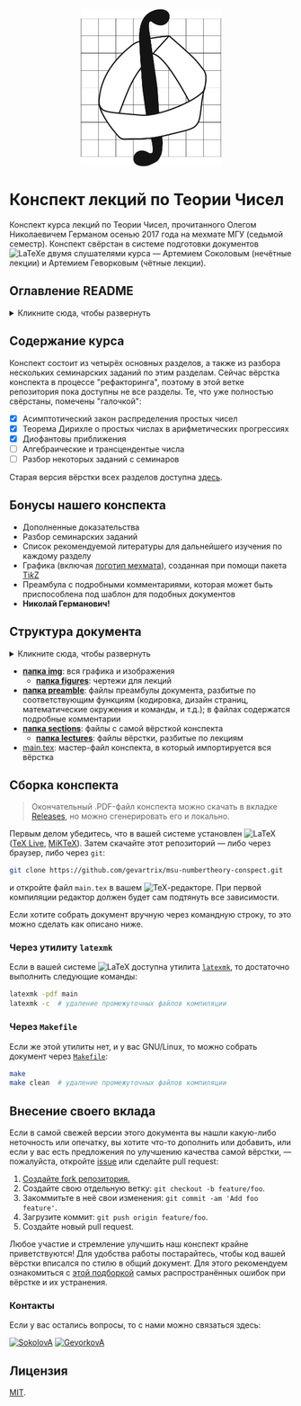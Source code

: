 <div align="center">

[<img src="https://raw.githubusercontent.com/gevartrix/msu-numbertheory-conspect/master/.github/assets/mechmath_logo.svg?sanitize=true&raw=true" width="250" height="280"/>](https://math.msu.su/)

</div>

# Конспект лекций по Теории Чисел

Конспект курса лекций по Теории Чисел, прочитанного Олегом Николаевичем Германом осенью 2017 года на мехмате МГУ (седьмой семестр). Конспект свёрстан в системе подготовки документов ![LaTeXe](https://latex.codecogs.com/png.latex?\LaTeXe) двумя слушателями курса — Артемием Соколовым (нечётные лекции) и Артемием Геворковым (чётные лекции).

## Оглавление README

<details>
  <summary>Кликните сюда, чтобы развернуть</summary>

  - [Содержание курса](#course-summary)
  - [Бонусы нашего конспекта](#features)
  - [Структура документа](#structure)
  - [Сборка конспекта](#build)
    * [Через утилиту `latexmk`](#latexmk)
    * [Через `Makefile`](#makefile)
  - [Внесение своего вклада](#contributing)
    * [Контакты](#contacts)
  - [Лицензия](#license)
</details>

## Содержание курса <a name="course-summary"></a>

Конспект состоит из четырёх основных разделов, а также из разбора нескольких семинарских заданий по этим разделам. Сейчас вёрстка конспекта в процессе "рефакторинга", поэтому в этой ветке репозитория пока доступны не все разделы. Те, что уже полностью свёрстаны, помечены "галочкой":
- [x] Асимптотический закон распределения простых чисел
- [x] Теорема Дирихле о простых числах в арифметических прогрессиях
- [x] Диофантовы приближения
- [ ] Алгебраические и трансцендентые числа
- [ ] Разбор некоторых заданий с семинаров

Старая версия вёрстки всех разделов доступна [здесь](https://github.com/gevartrix/msu-numbertheory-conspect/tree/legacy).

## Бонусы нашего конспекта <a name="features"></a>
- Дополненные доказательства
- Разбор семинарских заданий
- Список рекомендуемой литературы для дальнейшего изучения по каждому разделу
- Графика (включая [логотип мехмата](img/mechmath.tikz)), созданная при помощи пакета [Ti*k*Z](https://github.com/pgf-tikz/pgf)
- Преамбула с подробными комментариями, которая может быть приспособлена под шаблон для подобных документов
- **Николай Германович!**

## Структура документа <a name="structure"></a>

<details>
  <summary>Кликните сюда, чтобы развернуть</summary>

    ├── img
    │   ├── figures
    │   │   ├── 4-1.tikz
    │   │   ├── 4-2.tikz
    │   │   ├── 5-1.tikz
    │   │   ├── 10-1.tikz
    │   │   └── 10-2.tikz
    │   ├── mechmath.tikz
    │   └── moschevitin.jpg
    ├── preamble
    │   ├── encoding.tex
    │   ├── graphics.tex
    │   ├── layout.tex
    │   └── maths.tex
    ├── sections
    │   ├── lectures
    │   │   ├── 01.tex
    │   │   ├── 02.tex
    │   │   ├── 03.tex
    │   │   ├── 04.tex
    │   │   ├── 05.tex
    │   │   ├── 06.tex
    │   │   ├── 07.tex
    │   │   ├── 08.tex
    │   │   ├── 09.tex
    │   │   ├── 10.tex
    │   │   ├── 11.tex
    │   │   └── 12.tex
    │   ├── 00titlepage.tex
    │   └── 01intro.tex
    ├── main.tex
    └── Makefile

</details>

- **[папка img](img/)**: вся графика и изображения
  * **[папка figures](img/figures)**: чертежи для лекций
- **[папка preamble](preamble/)**: файлы преамбулы документа, разбитые по соответствующим функциям (кодировка, дизайн страниц, математические окружения и команды, и т.д.); в файлах содержатся подробные комментарии
- **[папка sections](sections/)**: файлы с самой вёрсткой конспекта
  * **[папка lectures](sections/lectures)**: файлы вёрстки, разбитые по лекциям
- [main.tex](main.tex): мастер-файл конспекта, в который импортируется вся вёрстка

## Сборка конспекта <a name="build"></a>

> Окончательный .PDF-файл конспекта можно скачать в вкладке [Releases](https://github.com/gevartrix/msu-numbertheory-conspect/releases), но можно сгенерировать его и локально.

Первым делом убедитесь, что в вашей системе установлен ![LaTeX](https://latex.codecogs.com/png.latex?\LaTeX) ([TeX Live](http://www.tug.org/texlive/), [MiKTeX](https://miktex.org/)). Затем скачайте этот репозиторий — либо через браузер, либо через `git`:
```sh
git clone https://github.com/gevartrix/msu-numbertheory-conspect.git
```
и откройте файл `main.tex` в вашем ![TeX](https://latex.codecogs.com/png.latex?\TeX)-редакторе. При первой компиляции редактор должен будет сам подтянуть все зависимости.

Если хотите собрать документ вручную через командную строку, то это можно сделать как описано ниже.

### Через утилиту `latexmk` <a name="latexmk"></a>

Если в вашей системе ![LaTeX](https://latex.codecogs.com/png.latex?\LaTeX) доступна утилита [`latexmk`](https://mg.readthedocs.io/latexmk.html), то достаточно выполнить следующие команды:
```sh
latexmk -pdf main
latexmk -c  # удаление промежуточных файлов компиляции
```

### Через `Makefile` <a name="makefile"></a>

Если же этой утилиты нет, и у вас GNU/Linux, то можно собрать документ через [`Makefile`](Makefile):
```sh
make
make clean  # удаление промежуточных файлов компиляции
```

## Внесение своего вклада <a name="contributing"></a>

Если в самой свежей версии этого документа вы нашли какую-либо неточность или опечатку, вы хотите что-то дополнить или добавить, или если у вас есть предложения по улучшению качества самой вёрстки, — пожалуйста, откройте [issue](https://github.com/gevartrix/msu-numbertheory-conspect/issues) или сделайте pull request:

1. [Создайте fork репозитория.](https://github.com/gevartrix/msu-numbertheory-conspect/fork)
2. Создайте свою отдельную ветку: `git checkout -b feature/foo`.
3. Закоммитьте в неё свои изменения: `git commit -am 'Add foo feature'`.
4. Загрузите коммит: `git push origin feature/foo`.
5. Создайте новый pull request.

Любое участие и стремление улучшить наш конспект крайне приветствуются! Для удобства работы постарайтесь, чтобы код вашей вёрстки вписался по стилю в общий документ. Для этого рекомендуем ознакомиться с [этой подборкой](http://mirrors.ctan.org/info/l2tabu/english/l2tabuen.pdf) самых распространённых ошибок при вёрстке и их устранения.

### Контакты <a name="contacts"></a>

Если у вас остались вопросы, то с нами можно связаться здесь:

[![SokolovA](https://img.shields.io/badge/Артемий_Соколов-%40SokolovArtemy-blue.svg?logo=data:image/png;base64,iVBORw0KGgoAAAANSUhEUgAAABQAAAAUCAYAAACNiR0NAAAEbklEQVQ4y62US2xUdRjFf%2F%2F%2FfUynnXaGKW15FHnVKm8SRCFB3ZhYRVQSISHKBhKjK2JiTIyuXJC40oUrY%2BJGTZSABomiC0kUFYEIFRWrQi1tmXb6mE7be%2BfOvf%2F7%2F1z0Ydh71t93vpPz5RxlUoujFSOB4dxQQGKFUs2AFRIr9%2FRVzdO%2FVZNVvqPsjqL31%2BYl3icNjh4dDAyNrsPzm%2FL4riZOhRbfwWUeAohAe9ZhrG6af6mYF27X0gPVRHZ6jsYquDxpGAjSJ7rz3om2jHqv2VOLuwtQCwpHA8NvExEXx6JnTg6Eb0%2FU7UpPK3Kewp3bI05hOrEIkHPV1aPduRePbStesAKhseQ8B63V3HRHk8t3o9HLx3unTlRju7KjQVPwFM68chHwNLRlNB0NmtlEtr%2FZO%2FXjlwNBj1aKxM4rjJKUjKv5ZijY2%2FPF8JmuvE%2Fe%2B29gAVqBo6CeCkOBoT3rkFgo14y8%2B%2FCy9bs6sv2rci66HCZcG69lX%2Fq%2B%2FEGrr2lxFbERxAoiggY0Qjk0XB6NGJpN2NORZU3Oo8lRiBX14Z%2FVjypROnc46zqcvRUe7avEhVVNLnVjAcHVEBnL9cmIa%2BMRSzzNqzuWcvrxTk49tpINBZ8%2FKnW6WjzOl2q7LowEewDci6Nh57nh4Lmcq0itRaMYDQ3DMwltjR777sqxv6uFA13Nd1jQOx6R1aAEYmO5Ol5%2FFjjvfnZz5sDgdPJAq68RC4OzCe1ZhyP3t3Ho7jwbij4ApUrITJKybmmOSpRyqxpT8B2SVCj6Dr3j9e0A7ve3wy6FwtOKG1N1jm1v5Y3d7YtKarHhymCVfKPHpuUtAFwZrzMwk7A%2B72OskPcUlZopzHnoaJOKYK2lkHG4NBJy%2FKcxfh2LCGoxlwerrCg0LJIB9FfrRIkFmXtcnFpEJAXQPaubfnQgmK6nFD3FlXLEa%2BdK7Pn4Jt%2FerLCxNcua1qY7%2FLtYqqERsIISYSwwrGh0RwD00c3Fk1taM1%2BVZhJiKyzJaDYub6CaCH8HQjBW4cyv5TsIf5%2BIaHQUqVhEhGpk6Mr75wF0aTZJugv%2Bu1YEY4XUWlIrNHmKn8s1zo7E7Ds1yJMn%2BxcJ%2ByYjChmNFZiqGVobHJ5Y1%2Fw%2BgDsaGnrWNn91qRRe%2BLp%2Feld3a5bEWFY0aM4N1zg9AJ3LGvm8b4pHT9xkdYsHVshqhSPC7Yk6h7YW3%2BlZ2zwAoH4ph6xo9vhhKOg8cmbgulEq197kYUWI5%2BPna%2FAcRX81JjLChmIGC%2FSVa%2BzszPV9un%2FNFoRkZbOHrqfCWJiitRp6ZH1%2Bj68YuTFVJ04FX4GrhNQKUWLpzHl0F3wmaoYbkxH3Lm24%2Bvru9gcLvpPUzHz0FoI%2FW7fE1vYe3lK8b%2B%2FalhNBnFIOEyZDgxXBpEJ5NqE0m5BxVPpQZ%2B6tV3a17xAYGw0NC621WLBKwXQ9pcV3hw9vzh3M%2BWr74ExyMDGy7XaQLHM1srUt2681l5%2Fqyn9shH8mohTf0TgK0vmWVSLC%2F4l%2FAXWxRtaDbtHIAAAAAElFTkSuQmCC)](https://t.me/SokolovArtemy) [![GevorkovA](https://img.shields.io/badge/Артемий_Геворков-%40arvego-blue.svg?logo=data:image/png;base64,iVBORw0KGgoAAAANSUhEUgAAABQAAAAUCAYAAACNiR0NAAAEbklEQVQ4y62US2xUdRjFf%2F%2F%2FfUynnXaGKW15FHnVKm8SRCFB3ZhYRVQSISHKBhKjK2JiTIyuXJC40oUrY%2BJGTZSABomiC0kUFYEIFRWrQi1tmXb6mE7be%2BfOvf%2F7%2F1z0Ydh71t93vpPz5RxlUoujFSOB4dxQQGKFUs2AFRIr9%2FRVzdO%2FVZNVvqPsjqL31%2BYl3icNjh4dDAyNrsPzm%2FL4riZOhRbfwWUeAohAe9ZhrG6af6mYF27X0gPVRHZ6jsYquDxpGAjSJ7rz3om2jHqv2VOLuwtQCwpHA8NvExEXx6JnTg6Eb0%2FU7UpPK3Kewp3bI05hOrEIkHPV1aPduRePbStesAKhseQ8B63V3HRHk8t3o9HLx3unTlRju7KjQVPwFM68chHwNLRlNB0NmtlEtr%2FZO%2FXjlwNBj1aKxM4rjJKUjKv5ZijY2%2FPF8JmuvE%2Fe%2B29gAVqBo6CeCkOBoT3rkFgo14y8%2B%2FCy9bs6sv2rci66HCZcG69lX%2Fq%2B%2FEGrr2lxFbERxAoiggY0Qjk0XB6NGJpN2NORZU3Oo8lRiBX14Z%2FVjypROnc46zqcvRUe7avEhVVNLnVjAcHVEBnL9cmIa%2BMRSzzNqzuWcvrxTk49tpINBZ8%2FKnW6WjzOl2q7LowEewDci6Nh57nh4Lmcq0itRaMYDQ3DMwltjR777sqxv6uFA13Nd1jQOx6R1aAEYmO5Ol5%2FFjjvfnZz5sDgdPJAq68RC4OzCe1ZhyP3t3Ho7jwbij4ApUrITJKybmmOSpRyqxpT8B2SVCj6Dr3j9e0A7ve3wy6FwtOKG1N1jm1v5Y3d7YtKarHhymCVfKPHpuUtAFwZrzMwk7A%2B72OskPcUlZopzHnoaJOKYK2lkHG4NBJy%2FKcxfh2LCGoxlwerrCg0LJIB9FfrRIkFmXtcnFpEJAXQPaubfnQgmK6nFD3FlXLEa%2BdK7Pn4Jt%2FerLCxNcua1qY7%2FLtYqqERsIISYSwwrGh0RwD00c3Fk1taM1%2BVZhJiKyzJaDYub6CaCH8HQjBW4cyv5TsIf5%2BIaHQUqVhEhGpk6Mr75wF0aTZJugv%2Bu1YEY4XUWlIrNHmKn8s1zo7E7Ds1yJMn%2BxcJ%2ByYjChmNFZiqGVobHJ5Y1%2Fw%2BgDsaGnrWNn91qRRe%2BLp%2Feld3a5bEWFY0aM4N1zg9AJ3LGvm8b4pHT9xkdYsHVshqhSPC7Yk6h7YW3%2BlZ2zwAoH4ph6xo9vhhKOg8cmbgulEq197kYUWI5%2BPna%2FAcRX81JjLChmIGC%2FSVa%2BzszPV9un%2FNFoRkZbOHrqfCWJiitRp6ZH1%2Bj68YuTFVJ04FX4GrhNQKUWLpzHl0F3wmaoYbkxH3Lm24%2Bvru9gcLvpPUzHz0FoI%2FW7fE1vYe3lK8b%2B%2FalhNBnFIOEyZDgxXBpEJ5NqE0m5BxVPpQZ%2B6tV3a17xAYGw0NC621WLBKwXQ9pcV3hw9vzh3M%2BWr74ExyMDGy7XaQLHM1srUt2681l5%2Fqyn9shH8mohTf0TgK0vmWVSLC%2F4l%2FAXWxRtaDbtHIAAAAAElFTkSuQmCC)](https://t.me/arvego)

## Лицензия <a name="license"></a>

[MIT](LICENSE).
